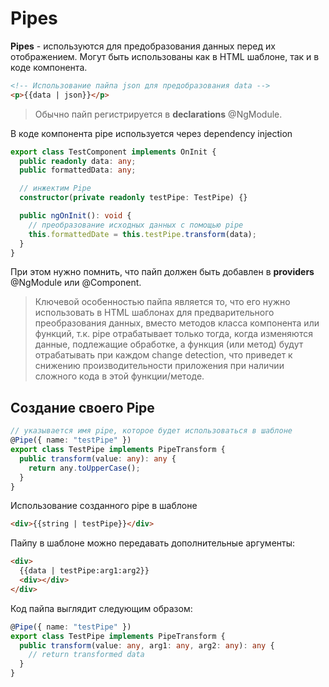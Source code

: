# Pipes

**Pipes** - используются для предобразования данных перед их отображением. Могут быть использованы как в HTML шаблоне, так и в коде компонента.

```html
<!-- Использование пайпа json для предобразования data -->
<p>{{data | json}}</p>
```

> Обычно пайп регистрируется в **declarations** @NgModule.

В коде компонента pipe используется через dependency injection

```ts
export class TestComponent implements OnInit {
  public readonly data: any;
  public formattedData: any;

  // инжектим Pipe
  constructor(private readonly testPipe: TestPipe) {}

  public ngOnInit(): void {
    // преобразование исходных данных с помощью pipe
    this.formattedDate = this.testPipe.transform(data);
  }
}
```

При этом нужно помнить, что пайп должен быть добавлен в **providers** @NgModule или @Component.

> Ключевой особенностью пайпа является то, что его нужно использовать в HTML шаблонах для предварительного преобразования данных, вместо методов класса компонента или функций, т.к. pipe отрабатывает только тогда, когда изменяются данные, подлежащие обработке, а функция (или метод) будут отрабатывать при каждом change detection, что приведет к снижению производительности приложения при наличии сложного кода в этой функции/методе.

## Создание своего Pipe

```ts
// указывается имя pipe, которое будет использоваться в шаблоне
@Pipe({ name: "testPipe" })
export class TestPipe implements PipeTransform {
  public transform(value: any): any {
    return any.toUpperCase();
  }
}
```

Использование созданного pipe в шаблоне

```html
<div>{{string | testPipe}}</div>
```

Пайпу в шаблоне можно передавать дополнительные аргументы:

```html
<div>
  {{data | testPipe:arg1:arg2}}
  <div></div>
</div>
```

Код пайпа выглядит следующим образом:

```ts
@Pipe({ name: "testPipe" })
export class TestPipe implements PipeTransform {
  public transform(value: any, arg1: any, arg2: any): any {
    // return transformed data
  }
}
```
